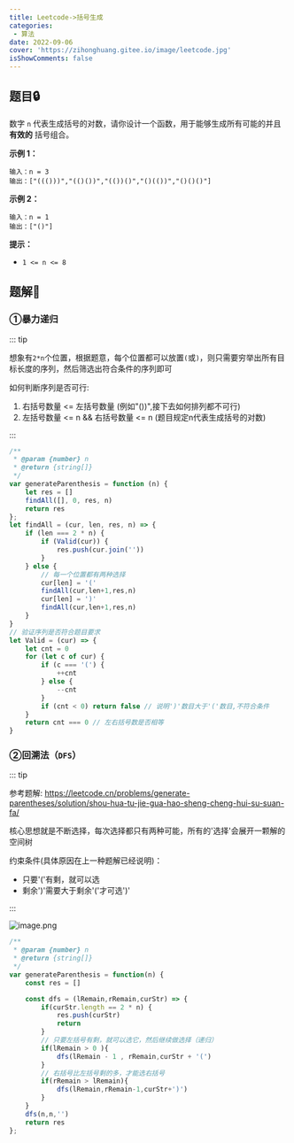 ```yaml
---
title: Leetcode->括号生成
categories: 
 - 算法
date: 2022-09-06
cover: 'https://zihonghuang.gitee.io/image/leetcode.jpg'
isShowComments: false
---
```


## 题目:lock:

数字 `n` 代表生成括号的对数，请你设计一个函数，用于能够生成所有可能的并且 **有效的** 括号组合。

**示例 1：**

```
输入：n = 3
输出：["((()))","(()())","(())()","()(())","()()()"]
```

**示例 2：**

```
输入：n = 1
输出：["()"]
```

**提示：**

- `1 <= n <= 8`

## 题解:key:

### ①暴力递归

::: tip

​	想象有`2*n`个位置，根据题意，每个位置都可以放置`(`或`)`，则只需要穷举出所有目标长度的序列，然后筛选出符合条件的序列即可

如何判断序列是否可行:

1. 右括号数量 <= 左括号数量 (例如"())",接下去如何排列都不可行)
2. 左括号数量 <= n && 右括号数量 <= n (题目规定n代表生成括号的对数)

:::

```javascript
/**
 * @param {number} n
 * @return {string[]}
 */
var generateParenthesis = function (n) {
    let res = []
    findAll([], 0, res, n)
    return res
};
let findAll = (cur, len, res, n) => {
    if (len === 2 * n) {
        if (Valid(cur)) {
            res.push(cur.join(''))
        }
    } else {
        // 每一个位置都有两种选择
        cur[len] = '('
        findAll(cur,len+1,res,n)
        cur[len] = ')'
        findAll(cur,len+1,res,n)
    }
}
// 验证序列是否符合题目要求
let Valid = (cur) => {
    let cnt = 0
    for (let c of cur) {
        if (c === '(') {
            ++cnt
        } else {
            --cnt
        }
        if (cnt < 0) return false // 说明')'数目大于'('数目,不符合条件
    }
    return cnt === 0 // 左右括号数是否相等
}
```

### ②回溯法（`DFS`）

::: tip

参考题解: https://leetcode.cn/problems/generate-parentheses/solution/shou-hua-tu-jie-gua-hao-sheng-cheng-hui-su-suan-fa/

核心思想就是不断选择，每次选择都只有两种可能，所有的'选择'会展开一颗解的空间树

约束条件(具体原因在上一种题解已经说明)：

* 只要'('有剩，就可以选
* 剩余')'需要大于剩余'('才可选')'

:::

![image.png](https://pic.leetcode-cn.com/1600428729-tjBQsP-image.png)

```javascript
/**
 * @param {number} n
 * @return {string[]}
 */
var generateParenthesis = function(n) {
    const res = []

    const dfs = (lRemain,rRemain,curStr) => {
        if(curStr.length == 2 * n) {
            res.push(curStr)
            return
        }
        // 只要左括号有剩，就可以选它，然后继续做选择（递归）
        if(lRemain > 0 ){
            dfs(lRemain - 1 , rRemain,curStr + '(')
        }
        // 右括号比左括号剩的多，才能选右括号
        if(rRemain > lRemain){
            dfs(lRemain,rRemain-1,curStr+')')
        }
    }
    dfs(n,n,'')
    return res
};
```